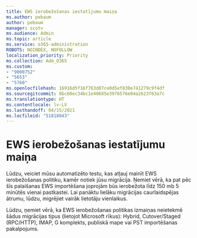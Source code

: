```yaml
---
title: EWS ierobežošanas iestatījumu maiņa
ms.author: pebaum
author: pebaum
manager: scotv
ms.audience: Admin
ms.topic: article
ms.service: o365-administration
ROBOTS: NOINDEX, NOFOLLOW
localization_priority: Priority
ms.collection: Adm_O365
ms.custom:
- "9000752"
- "5653"
- "5760"
ms.openlocfilehash: 16916d5f16f763d87ce0d5ef830e741279c9f4df
ms.sourcegitcommit: 8bc60ec34bc1e40685e3976576e04a2623f63a7c
ms.translationtype: HT
ms.contentlocale: lv-LV
ms.lasthandoff: 04/15/2021
ms.locfileid: "51818043"
---
```

# <a name="changing-ews-throttling-settings"></a>EWS ierobežošanas iestatījumu maiņa

Lūdzu, veiciet mūsu automatizēto testu, kas atļauj mainīt EWS ierobežošanas politiku, kamēr notiek jūsu migrācija. Ņemiet vērā, ka pat pēc šīs palaišanas EWS importēšana joprojām būs ierobežota līdz 150 mb 5 minūtēs vienai pastkastei. Lai panāktu lielāku migrācijas caurlaidspējas ātrumu, lūdzu, migrējiet vairāk lietotāju vienlaikus.

Lūdzu, ņemiet vērā, ka EWS ierobežošanas politikas izmaiņas neietekmē šādus migrācijas tipus (lietojot Microsoft rīkus): Hybrid, Cutover/Staged (RPC/HTTP), IMAP, G komplekts, publiskā mape vai PST importēšanas pakalpojums.